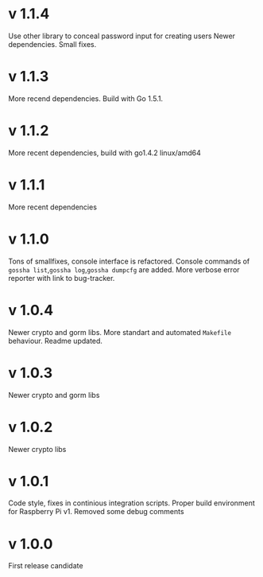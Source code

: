 # v 1.1.4
Use other library to conceal password input for creating users
Newer dependencies. Small fixes.

# v 1.1.3
More recend dependencies. Build with Go 1.5.1.

# v 1.1.2
More recent dependencies, build with go1.4.2 linux/amd64

# v 1.1.1
More recent dependencies

# v 1.1.0
Tons of smallfixes, console interface is refactored. Console commands of `gossha list`,`gossha log`,`gossha dumpcfg` are added.
More verbose error reporter with link to bug-tracker.

# v 1.0.4
Newer crypto and gorm libs. More standart and automated `Makefile` behaviour. Readme updated.

# v 1.0.3
Newer crypto and gorm libs

# v 1.0.2
Newer crypto libs

# v 1.0.1
Code style, fixes in continious integration scripts.
Proper build environment for Raspberry Pi v1.
Removed some debug comments

# v 1.0.0
First release candidate
